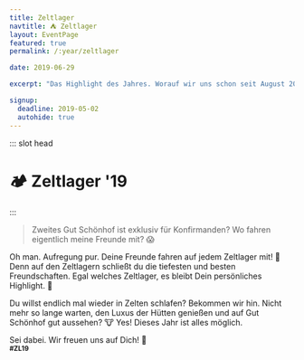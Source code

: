 ```yaml
---
title: Zeltlager
navtitle: ⛺ Zeltlager
layout: EventPage
featured: true
permalink: /:year/zeltlager

date: 2019-06-29

excerpt: "Das Highlight des Jahres. Worauf wir uns schon seit August 2018 freuen. ⛺"

signup:
  deadline: 2019-05-02
  autohide: true
---
```


::: slot head

# :camping: Zeltlager '19

:::

> Zweites Gut Schönhof ist exklusiv für Konfirmanden? Wo fahren eigentlich meine Freunde mit? 😱

Oh man. Aufregung pur. Deine Freunde fahren auf jedem Zeltlager mit! 🎉 Denn auf den Zeltlagern schließt du die tiefesten und besten Freundschaften. Egal welches Zeltlager, es bleibt Dein persönliches Highlight. 💛

Du willst endlich mal wieder in Zelten schlafen? Bekommen wir hin. Nicht mehr so lange warten, den Luxus der Hütten genießen und auf Gut Schönhof gut aussehen? 🐮 Yes! Dieses Jahr ist alles möglich.

Sei dabei. Wir freuen uns auf Dich! 🤗<br>
<small>**\#ZL19**</small>
